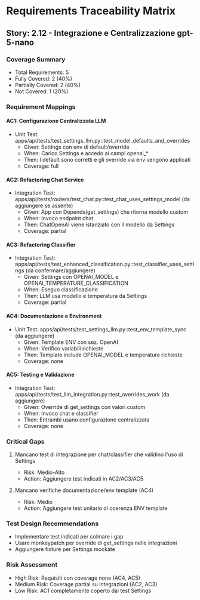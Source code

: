﻿# Requirements Traceability Matrix

## Story: 2.12 - Integrazione e Centralizzazione gpt-5-nano

### Coverage Summary

- Total Requirements: 5
- Fully Covered: 2 (40%)
- Partially Covered: 2 (40%)
- Not Covered: 1 (20%)

### Requirement Mappings

#### AC1: Configurazione Centralizzata LLM
- Unit Test: apps/api/tests/test_settings_llm.py::test_model_defaults_and_overrides
  - Given: Settings con env di default/override
  - When: Carico Settings e accedo ai campi openai_*
  - Then: I default sono corretti e gli override via env vengono applicati
  - Coverage: full

#### AC2: Refactoring Chat Service
- Integration Test: apps/api/tests/routers/test_chat.py::test_chat_uses_settings_model (da aggiungere se assente)
  - Given: App con Depends(get_settings) che ritorna modello custom
  - When: Invoco endpoint chat
  - Then: ChatOpenAI viene istanziato con il modello da Settings
  - Coverage: partial

#### AC3: Refactoring Classifier
- Integration Test: apps/api/tests/test_enhanced_classification.py::test_classifier_uses_settings (da confermare/aggiungere)
  - Given: Settings con OPENAI_MODEL e OPENAI_TEMPERATURE_CLASSIFICATION
  - When: Eseguo classificazione
  - Then: LLM usa modello e temperatura da Settings
  - Coverage: partial

#### AC4: Documentazione e Environment
- Unit Test: apps/api/tests/test_settings_llm.py::test_env_template_sync (da aggiungere)
  - Given: Template ENV con sez. OpenAI
  - When: Verifico variabili richieste
  - Then: Template include OPENAI_MODEL e temperature richieste
  - Coverage: none

#### AC5: Testing e Validazione
- Integration Test: apps/api/tests/test_llm_integration.py::test_overrides_work (da aggiungere)
  - Given: Override di get_settings con valori custom
  - When: Invoco chat e classifier
  - Then: Entrambi usano configurazione centralizzata
  - Coverage: none

### Critical Gaps

1. Mancano test di integrazione per chat/classifier che validino l'uso di Settings
   - Risk: Medio-Alto
   - Action: Aggiungere test indicati in AC2/AC3/AC5

2. Mancano verifiche documentazione/env template (AC4)
   - Risk: Medio
   - Action: Aggiungere test unitario di coerenza ENV template

### Test Design Recommendations

- Implementare test indicati per colmare i gap
- Usare monkeypatch per override di get_settings nelle integrazioni
- Aggiungere fixture per Settings mockate

### Risk Assessment

- High Risk: Requisiti con coverage none (AC4, AC5)
- Medium Risk: Coverage partial su integrazioni (AC2, AC3)
- Low Risk: AC1 completamente coperto dai test Settings

